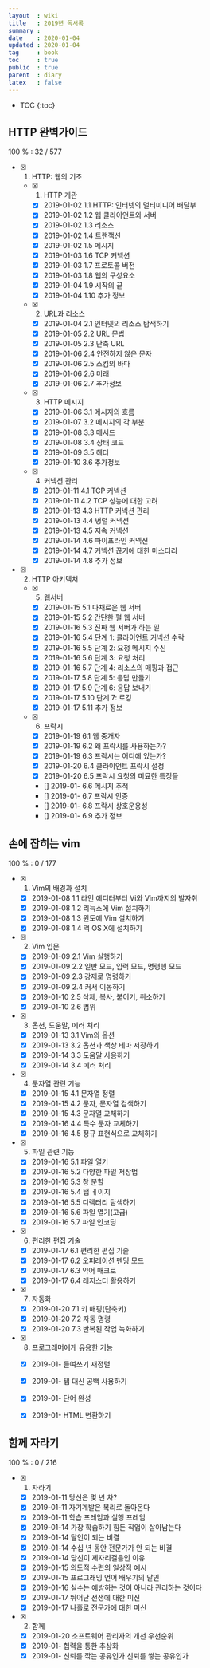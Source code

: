```yaml
---
layout  : wiki
title   : 2019년 독서록
summary : 
date    : 2020-01-04 
updated : 2020-01-04 
tag     : book
toc     : true
public  : true
parent  : diary
latex   : false
---
```

* TOC
{:toc}

## HTTP 완벽가이드
100 % : 32 / 577
* [X] 1. HTTP: 웹의 기초
    * [X] 01. HTTP 개관
        * [X] 2019-01-02 1.1 HTTP: 인터넷의 멀티미디어 배달부
        * [X] 2019-01-02 1.2 웹 클라이언트와 서버
        * [X] 2019-01-02 1.3 리소스
        * [X] 2019-01-02 1.4 트랜잭션
        * [X] 2019-01-02 1.5 메시지
        * [X] 2019-01-03 1.6 TCP 커넥션
        * [X] 2019-01-03 1.7 프로토콜 버전
        * [X] 2019-01-03 1.8 웹의 구성요소
        * [X] 2019-01-04 1.9 시작의 끝
        * [X] 2019-01-04 1.10 추가 정보
    * [X] 02. URL과 리소스
        * [X] 2019-01-04 2.1 인터넷의 리소스 탐색하기
        * [X] 2019-01-05 2.2 URL 문법
        * [X] 2019-01-05 2.3 단축 URL
        * [X] 2019-01-06 2.4 안전하지 않은 문자
        * [X] 2019-01-06 2.5 스킴의 바다
        * [X] 2019-01-06 2.6 미래
        * [X] 2019-01-06 2.7 추가정보
    * [X] 03. HTTP 메시지
        * [X] 2019-01-06 3.1 메시지의 흐름
        * [X] 2019-01-07 3.2 메시지의 각 부분
        * [X] 2019-01-08 3.3 메서드
        * [X] 2019-01-08 3.4 상태 코드
        * [X] 2019-01-09 3.5 헤더 
        * [X] 2019-01-10 3.6 추가정보
    * [X] 04. 커넥션 관리
        * [X] 2019-01-11 4.1 TCP 커넥션
        * [X] 2019-01-11 4.2 TCP 성능에 대한 고려
        * [X] 2019-01-13 4.3 HTTP 커넥션 관리
        * [X] 2019-01-13 4.4 병렬 커넥션
        * [X] 2019-01-13 4.5 지속 커넥션
        * [X] 2019-01-14 4.6 파이프라인 커넥션
        * [X] 2019-01-14 4.7 커넥션 끊기에 대한 미스터리
        * [X] 2019-01-14 4.8 추가 정보
* [X] 2. HTTP 아키텍처
    * [X] 05. 웹서버
        * [X] 2019-01-15 5.1 다채로운 웹 서버
        * [X] 2019-01-15 5.2 간단한 펄 웹 서버
        * [X] 2019-01-16 5.3 진짜 웹 서버가 하는 일
        * [X] 2019-01-16 5.4 단계 1: 클라이언트 커넥션 수락
        * [X] 2019-01-16 5.5 단계 2: 요청 메시지 수신
        * [X] 2019-01-16 5.6 단계 3: 요청 처리
        * [X] 2019-01-16 5.7 단계 4: 리소스의 매핑과 접근
        * [X] 2019-01-17 5.8 단계 5: 응답 만들기
        * [X] 2019-01-17 5.9 단계 6: 응답 보내기
        * [X] 2019-01-17 5.10 단계 7: 로깅
        * [X] 2019-01-17 5.11 추가 정보
    * [X] 06. 프락시
        * [X] 2019-01-19 6.1 웹 중개자
        * [X] 2019-01-19 6.2 왜 프락시를 사용하는가?
        * [X] 2019-01-19 6.3 프락시는 어디에 있는가?
        * [X] 2019-01-20 6.4 클라이언트 프락시 설정
        * [X] 2019-01-20 6.5 프락시 요청의 미묘한 특징들
        * [] 2019-01- 6.6 메시지 추적
        * [] 2019-01- 6.7 프락시 인증
        * [] 2019-01- 6.8 프락시 상호운용성
        * [] 2019-01- 6.9 추가 정보
        

## 손에 잡히는 vim
100 % : 0 / 177
* [X] 1. Vim의 배경과 설치
    * [X] 2019-01-08 1.1 라인 에디터부터 Vi와 Vim까지의 발자취
    * [X] 2019-01-08 1.2 리눅스에 Vim 설치하기
    * [X] 2019-01-08 1.3 윈도에 Vim 설치하기
    * [X] 2019-01-08 1.4 맥 OS X에 설치하기
* [X] 2. Vim 입문
    * [X] 2019-01-09 2.1 Vim 실행하기
    * [X] 2019-01-09 2.2 일반 모드, 입력 모드, 명령행 모드
    * [X] 2019-01-09 2.3 강제로 명령하기
    * [X] 2019-01-09 2.4 커서 이동하기
    * [X] 2019-01-10 2.5 삭제, 복사, 붙이기, 취소하기
    * [X] 2019-01-10 2.6 범위
* [X] 3. 옵션, 도움말, 에러 처리
    * [X] 2019-01-13 3.1 Vim의 옵션
    * [X] 2019-01-13 3.2 옵션과 색상 테마 저장하기
    * [X] 2019-01-14 3.3 도움말 사용하기
    * [X] 2019-01-14 3.4 에러 처리
* [X] 4. 문자열 관련 기능
    * [X] 2019-01-15 4.1 문자열 정렬
    * [X] 2019-01-15 4.2 문자, 문자열 검색하기
    * [X] 2019-01-15 4.3 문자열 교체하기
    * [X] 2019-01-16 4.4 특수 문자 교체하기
    * [X] 2019-01-16 4.5 정규 표현식으로 교체하기
* [X] 5. 파일 관련 기능
    * [X] 2019-01-16 5.1 파일 열기
    * [X] 2019-01-16 5.2 다양한 파일 저장법 
    * [X] 2019-01-16 5.3 창 분할 
    * [X] 2019-01-16 5.4 탭 ㅔ이지 
    * [X] 2019-01-16 5.5 디렉터리 탐색하기 
    * [X] 2019-01-16 5.6 파일 열기(고급) 
    * [X] 2019-01-16 5.7 파일 인코딩
* [X] 6. 편리한 편집 기술
    * [X] 2019-01-17 6.1 편리한 편집 기술
    * [X] 2019-01-17 6.2 오퍼레이션 펜딩 모드
    * [X] 2019-01-17 6.3 약어 매크로
    * [X] 2019-01-17 6.4 레지스터 활용하기
* [X] 7. 자동화
    * [X] 2019-01-20 7.1 키 매핑(단축키)
    * [X] 2019-01-20 7.2 자동 명령
    * [X] 2019-01-20 7.3 반복된 작업 녹화하기
* [X] 8. 프로그래머에게 유용한 기능
    * [X] 2019-01- 들여쓰기 재정렬
    * [X] 2019-01- 탭 대신 공백 사용하기
    * [X] 2019-01- 단어 완성
    * [X] 2019-01- HTML 변환하기



## 함께 자라기 
100 % : 0 / 216
* [X] 1. 자라기
    * [X] 2019-01-11 당신은 몇 년 차?
    * [X] 2019-01-11 자기계발은 복리로 돌아온다
    * [X] 2019-01-11 학습 프레임과 실행 프레임
    * [X] 2019-01-14 가장 학습하기 힘든 직업이 살아남는다
    * [X] 2019-01-14 달인이 되는 비결 
    * [X] 2019-01-14 수십 년 동안 전문가가 안 되는 비결
    * [X] 2019-01-14 당신이 제자리걸음인 이유
    * [X] 2019-01-15 의도적 수련의 일상적 예시
    * [X] 2019-01-15 프로그래밍 언어 배우기의 달인
    * [X] 2019-01-16 실수는 예방하는 것이 아니라 관리하는 것이다
    * [X] 2019-01-17 뛰어난 선생에 대한 미신
    * [X] 2019-01-17 나홀로 전문가에 대한 미신
* [X] 2. 함께
    * [X] 2019-01-20 소프트웨어 관리자의 개선 우선순위
    * [X] 2019-01- 협력을 통한 추상화
    * [X] 2019-01- 신뢰를 깎는 공유인가 신뢰를 쌓는 공유인가